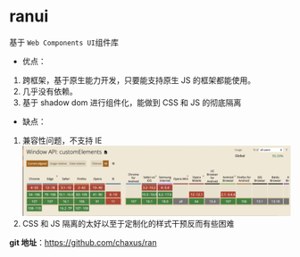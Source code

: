 # ranui

基于 `Web Components UI`组件库

- 优点：

1. 跨框架，基于原生能力开发，只要能支持原生 JS 的框架都能使用。
2. 几乎没有依赖。
3. 基于 shadow dom 进行组件化，能做到 CSS 和 JS 的彻底隔离

- 缺点：

1. 兼容性问题，不支持 IE
   ![](../assets//docs//customElements.png)
2. CSS 和 JS 隔离的太好以至于定制化的样式干预反而有些困难

**git 地址**：https://github.com/chaxus/ran
